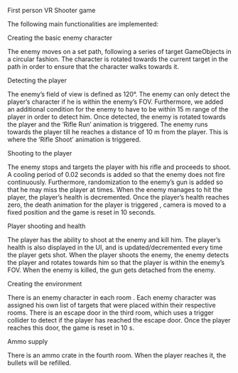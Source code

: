 First person VR Shooter game

The following main functionalities are implemented:

Creating the basic enemy character

The enemy moves on a set path, following a series of target GameObjects in a circular fashion. The character is rotated towards the current target in the path in order to ensure that the character walks towards it.


Detecting the player

The enemy’s field of view is defined as 120°. The enemy can only detect the player’s character if he is within the enemy’s FOV. Furthermore, we added an additional condition for the enemy to have to be within 15 m range of the player in order to detect him. Once detected, the enemy is rotated towards the player and the ‘Rifle Run’ animation is triggered. The enemy runs towards the player till he reaches a distance of 10 m from the player. This is where the ‘Rifle Shoot’ animation is triggered.


Shooting to the player

The enemy stops and targets the player with his rifle and proceeds to shoot. A cooling period of 0.02 seconds is added so that the enemy does not fire continuously. Furthermore, randomization to the enemy’s gun is added so that he may miss the player at times. When the enemy manages to hit the player, the player’s health is decremented. Once the player’s health reaches zero, the death animation for the player is triggered , camera is moved to a fixed position and the game is reset in 10 seconds.


Player shooting and health

The player has the ability to shoot at the enemy and kill him. The player’s health is also displayed in the UI, and is updated/decremented every time the player gets shot. When the player shoots the enemy, the enemy detects the player and rotates towards him so that the player is within the enemy’s FOV. When the enemy is killed, the gun gets detached from the enemy.


Creating the environment

There is an enemy character in each room . Each enemy character was assigned his own list of targets that were placed within their respective rooms. There is an escape door in the third room, which uses a trigger collider to detect if the player has reached the escape door. Once the player reaches this door, the game is reset in 10 s.


Ammo supply

There is an ammo crate in the fourth room. When the player reaches it, the bullets will be refilled.
